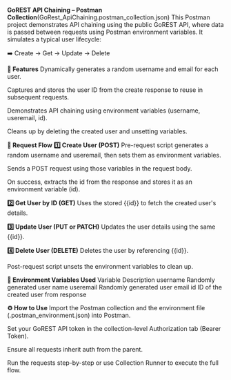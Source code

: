 **GoREST API Chaining – Postman Collection**(GoRest_ApiChaining.postman_collection.json)
This Postman project demonstrates API chaining using the public GoREST API, where data is passed between requests using Postman environment variables. It simulates a typical user lifecycle:

➡️ Create → Get → Update → Delete

**📌 Features**
Dynamically generates a random username and email for each user.

Captures and stores the user ID from the create response to reuse in subsequent requests.

Demonstrates API chaining using environment variables (username, useremail, id).

Cleans up by deleting the created user and unsetting variables.

**🔄 Request Flow**
**1️⃣ Create User (POST)**
Pre-request script generates a random username and useremail, then sets them as environment variables.

Sends a POST request using those variables in the request body.

On success, extracts the id from the response and stores it as an environment variable (id).

**2️⃣ Get User by ID (GET)**
Uses the stored {{id}} to fetch the created user's details.

**3️⃣ Update User (PUT or PATCH)**
Updates the user details using the same {{id}}.

**4️⃣ Delete User (DELETE)**
Deletes the user by referencing {{id}}.

Post-request script unsets the environment variables to clean up.

**🧪 Environment Variables Used**
Variable	Description
username	Randomly generated user name
useremail	Randomly generated user email
id	ID of the created user from response

**⚙️ How to Use**
Import the Postman collection and the environment file (.postman_environment.json) into Postman.

Set your GoREST API token in the collection-level Authorization tab (Bearer Token).

Ensure all requests inherit auth from the parent.

Run the requests step-by-step or use Collection Runner to execute the full flow.

